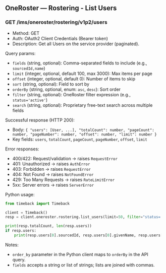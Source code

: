 ## OneRoster — Rostering - List Users

### GET /ims/oneroster/rostering/v1p2/users

- Method: GET
- Auth: OAuth2 Client Credentials (Bearer token)
- Description: Get all Users on the service provider (paginated).

Query params:

- `fields` (string, optional): Comma-separated fields to include (e.g., `sourcedId,name`)
- `limit` (integer, optional, default 100, max 3000): Max items per page
- `offset` (integer, optional, default 0): Number of items to skip
- `sort` (string, optional): Field to sort by
- `orderBy` (string, optional, enum: `asc`, `desc`): Sort order
- `filter` (string, optional): OneRoster filter expression (e.g., `status='active'`)
- `search` (string, optional): Proprietary free-text search across multiple fields

Successful response (HTTP 200):

- Body: `{ "users": [User, ...], "totalCount": number, "pageCount": number, "pageNumber": number, "offset": number, "limit": number }`
- Key fields: `users`, `totalCount`, `pageCount`, `pageNumber`, `offset`, `limit`

Error responses:

- 400/422: Request/validation → raises `RequestError`
- 401: Unauthorized → raises `AuthError`
- 403: Forbidden → raises `RequestError`
- 404: Not Found → raises `NotFoundError`
- 429: Too Many Requests → raises `RateLimitError`
- 5xx: Server errors → raises `ServerError`

Python usage:

```python
from timeback import Timeback

client = Timeback()
resp = client.oneroster.rostering.list_users(limit=50, filter="status='active'", search="john")

print(resp.totalCount, len(resp.users))
if resp.users:
    print(resp.users[0].sourcedId, resp.users[0].givenName, resp.users[0].familyName)
```

Notes:

- `order_by` parameter in the Python client maps to `orderBy` in the API query.
- `fields` accepts a string or list of strings; lists are joined with commas.

